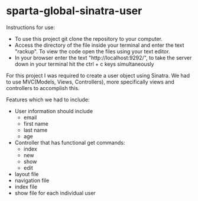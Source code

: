 # sparta-global-sinatra-user

Instructions for use:

* To use this project git clone the repository to your computer.
* Access the directory of the file inside your terminal and enter the text "rackup". To view the code open the files using your text editor.
* In your browser enter the text "http://localhost:9292/", to take the server down in your terminal hit the ctrl + c keys simultaneously 

For this project I was required to create a user object using Sinatra. We had to use MVC(Models, Views, Controllers), more specifically views and controllers to accomplish this.

Features which we had to include:

* User information should include
  * email
  * first name
  * last name
  * age
* Controller that has functional get commands:
  * index
  * new
  * show
  * edit
* layout file
* navigation file
* index file
* show file for each individual user
